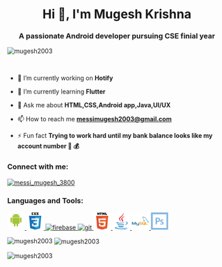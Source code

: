 
<h1 align="center">Hi 👋, I'm Mugesh Krishna</h1>
<h3 align="center">A passionate Android developer pursuing CSE finial year</h3>

<p align="left"> <img src="https://komarev.com/ghpvc/?username=mugesh2003&label=Profile%20views&color=0e75b6&style=flat" alt="mugesh2003" /> </p>

<p align="left"> <a href="https://twitter.com/" target="blank"><img src="https://img.shields.io/twitter/follow/?logo=twitter&style=for-the-badge" alt="" /></a> </p>

- 🔭 I’m currently working on **Hotify**

- 🌱 I’m currently learning **Flutter**

- 💬 Ask me about **HTML,CSS,Android app,Java,UI/UX**

- 📫 How to reach me **messimugesh2003@gmail.com**

- ⚡ Fun fact **Trying to work hard until my bank balance looks like my account number 🤑 💰**

<h3 align="left">Connect with me:</h3>
<p align="left">
<a href="https://instagram.com/messi_mugesh_3800" target="blank"><img align="center" src="https://raw.githubusercontent.com/rahuldkjain/github-profile-readme-generator/master/src/images/icons/Social/instagram.svg" alt="messi_mugesh_3800" height="30" width="40" /></a>
</p>

<h3 align="left">Languages and Tools:</h3>
<p align="left"> <a href="https://developer.android.com" target="_blank" rel="noreferrer"> <img src="https://raw.githubusercontent.com/devicons/devicon/master/icons/android/android-original-wordmark.svg" alt="android" width="40" height="40"/> </a> <a href="https://www.w3schools.com/css/" target="_blank" rel="noreferrer"> <img src="https://raw.githubusercontent.com/devicons/devicon/master/icons/css3/css3-original-wordmark.svg" alt="css3" width="40" height="40"/> </a> <a href="https://firebase.google.com/" target="_blank" rel="noreferrer"> <img src="https://www.vectorlogo.zone/logos/firebase/firebase-icon.svg" alt="firebase" width="40" height="40"/> </a> <a href="https://git-scm.com/" target="_blank" rel="noreferrer"> <img src="https://www.vectorlogo.zone/logos/git-scm/git-scm-icon.svg" alt="git" width="40" height="40"/> </a> <a href="https://www.w3.org/html/" target="_blank" rel="noreferrer"> <img src="https://raw.githubusercontent.com/devicons/devicon/master/icons/html5/html5-original-wordmark.svg" alt="html5" width="40" height="40"/> </a> <a href="https://www.java.com" target="_blank" rel="noreferrer"> <img src="https://raw.githubusercontent.com/devicons/devicon/master/icons/java/java-original.svg" alt="java" width="40" height="40"/> </a> <a href="https://www.mysql.com/" target="_blank" rel="noreferrer"> <img src="https://raw.githubusercontent.com/devicons/devicon/master/icons/mysql/mysql-original-wordmark.svg" alt="mysql" width="40" height="40"/> </a> <a href="https://www.photoshop.com/en" target="_blank" rel="noreferrer"> <img src="https://raw.githubusercontent.com/devicons/devicon/master/icons/photoshop/photoshop-line.svg" alt="photoshop" width="40" height="40"/> </a> </p>

<p><img align="left" src="https://github-readme-stats.vercel.app/api/top-langs?username=mugesh2003&show_icons=true&locale=en&layout=compact" alt="mugesh2003" /></p>

<p>&nbsp;<img align="center" src="https://github-readme-stats.vercel.app/api?username=mugesh2003&show_icons=true&locale=en" alt="mugesh2003" /></p>

<p><img align="center" src="https://github-readme-streak-stats.herokuapp.com/?user=mugesh2003&" alt="mugesh2003" /></p>
